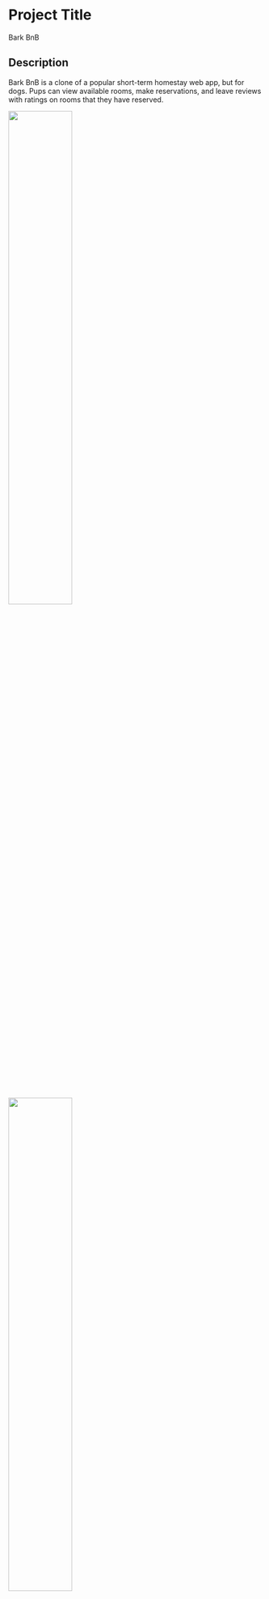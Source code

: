 # Project Title

Bark BnB


## Description

Bark BnB is a clone of a popular short-term homestay web app, but for dogs. Pups can view available rooms, make reservations, and leave reviews with ratings on rooms that they have reserved.

<p>
  <img src="https://encrypted-tbn0.gstatic.com/images?q=tbn:ANd9GcTh8ESWKgLbML64zDbKAp03wfxyPx9atRfC1M2Q1f0q&s" alt="" width="50%" >
  <img src="https://encrypted-tbn0.gstatic.com/images?q=tbn:ANd9GcTh8ESWKgLbML64zDbKAp03wfxyPx9atRfC1M2Q1f0q&s" alt="" width="50%" >
  <img src="https://encrypted-tbn0.gstatic.com/images?q=tbn:ANd9GcTh8ESWKgLbML64zDbKAp03wfxyPx9atRfC1M2Q1f0q&s" alt="" width="50%" >
</p>

## Getting Started

### Dependencies

Bark BnB was created with Ruby 3.1.1 on Rails 7.0.4. on a postgreSQL server, and makes use of both the [bcrypt gem](https://github.com/bcrypt-ruby/bcrypt-ruby) and the [shrine gem](https://github.com/shrinerb/shrine).


### Installing

This app is currently in development, but can be cloned and run on a local server.

Navigate to your desired directory and use command,
```bash
  git clone https://github.com/kyle-pazdel/say-what.git
```
then bundle install all dependencies with,
```bash
  bash/bundle install
```

run the following commands to create a rails database and migrate.
```bash
  bash/rails db:create

  bash/rails db:migrate
```

Should you with to use the pup-themed seed data for both users and rooms, run the following command.
```bash
  bash/rails db:seed
```

### Executing program

To execute a local instance of Bark BnB start a rails server with
```bash
bash/rails server
```
and in your browser navigate to the default Rails server location **http://localhost:3000**



## Authors

Contributors names and contact info

[Rickie Natividad](https://github.com/Rickienatividad)
[Abraham V R Rodriguez](https://github.com/avrrodriguez)
[Jash Aubone](https://github.com/jackaubone)
[Kyle Pazdel](https://github.com/kyle-pazdel)
